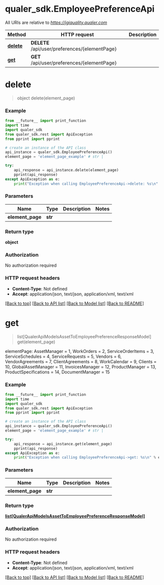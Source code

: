 # qualer_sdk.EmployeePreferenceApi

All URIs are relative to *https://jgiquality.qualer.com*

Method | HTTP request | Description
------------- | ------------- | -------------
[**delete**](EmployeePreferenceApi.md#delete) | **DELETE** /api/user/preferences/{elementPage} | 
[**get**](EmployeePreferenceApi.md#get) | **GET** /api/user/preferences/{elementPage} | 


# **delete**
> object delete(element_page)



### Example
```python
from __future__ import print_function
import time
import qualer_sdk
from qualer_sdk.rest import ApiException
from pprint import pprint

# create an instance of the API class
api_instance = qualer_sdk.EmployeePreferenceApi()
element_page = 'element_page_example' # str | 

try:
    api_response = api_instance.delete(element_page)
    pprint(api_response)
except ApiException as e:
    print("Exception when calling EmployeePreferenceApi->delete: %s\n" % e)
```

### Parameters

Name | Type | Description  | Notes
------------- | ------------- | ------------- | -------------
 **element_page** | **str**|  | 

### Return type

**object**

### Authorization

No authorization required

### HTTP request headers

 - **Content-Type**: Not defined
 - **Accept**: application/json, text/json, application/xml, text/xml

[[Back to top]](#) [[Back to API list]](../README.md#documentation-for-api-endpoints) [[Back to Model list]](../README.md#documentation-for-models) [[Back to README]](../README.md)

# **get**
> list[QualerApiModelsAssetToEmployeePreferenceResponseModel] get(element_page)



elementPage:  AssetManager = 1,  WorkOrders = 2,  ServiceOrderItems = 3,  ServiceSchedules = 4,  ServiceRequests = 5,  Vendors = 6,  VendorAgreements = 7,  ClientAgreements = 8,  WorkCalendar = 9,  Clients = 10,  GlobalAssetManager = 11,  InvoicesManager = 12,  ProductManager = 13,  ProductSpecifications = 14,  DocumentManager = 15

### Example
```python
from __future__ import print_function
import time
import qualer_sdk
from qualer_sdk.rest import ApiException
from pprint import pprint

# create an instance of the API class
api_instance = qualer_sdk.EmployeePreferenceApi()
element_page = 'element_page_example' # str | 

try:
    api_response = api_instance.get(element_page)
    pprint(api_response)
except ApiException as e:
    print("Exception when calling EmployeePreferenceApi->get: %s\n" % e)
```

### Parameters

Name | Type | Description  | Notes
------------- | ------------- | ------------- | -------------
 **element_page** | **str**|  | 

### Return type

[**list[QualerApiModelsAssetToEmployeePreferenceResponseModel]**](QualerApiModelsAssetToEmployeePreferenceResponseModel.md)

### Authorization

No authorization required

### HTTP request headers

 - **Content-Type**: Not defined
 - **Accept**: application/json, text/json, application/xml, text/xml

[[Back to top]](#) [[Back to API list]](../README.md#documentation-for-api-endpoints) [[Back to Model list]](../README.md#documentation-for-models) [[Back to README]](../README.md)

